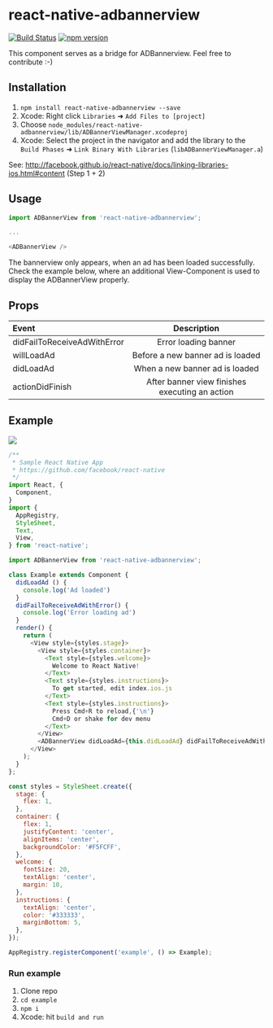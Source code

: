 # react-native-adbannerview
[![Build Status](https://travis-ci.org/Purii/react-native-adbannerview.svg?branch=master)](https://travis-ci.org/Purii/react-native-adbannerview)
[![npm version](http://img.shields.io/npm/v/react-native-adbannerview.svg?style=flat)](https://www.npmjs.com/package/react-native-adbannerview)

This component serves as a bridge for ADBannerview.
Feel free to contribute :-)

## Installation
1. `npm install react-native-adbannerview --save`
1. Xcode: Right click `Libraries` ➜ `Add Files to [project]`
1. Choose `node_modules/react-native-adbannerview/lib/ADBannerViewManager.xcodeproj`
1. Xcode: Select the project in the navigator and add the library to the `Build Phases` ➜ `Link Binary With Libraries` (`libADBannerViewManager.a`)

See: http://facebook.github.io/react-native/docs/linking-libraries-ios.html#content (Step 1 + 2)

## Usage
```javascript
import ADBannerView from 'react-native-adbannerview';

...

<ADBannerView />
```
The bannerview only appears, when an ad has been loaded successfully.
Check the example below, where an additional View-Component is used to display the ADBannerView properly.

## Props
| Event  | Description |
| :------------ | :---------------:|
| didFailToReceiveAdWithError | Error loading banner |
| willLoadAd | Before a new banner ad is loaded |
| didLoadAd | When a new banner ad is loaded |
| actionDidFinish | After banner view finishes executing an action |

## Example
![](https://raw.githubusercontent.com/Purii/react-native-adbannerview/master/screenshot.png)
```javascript
/**
 * Sample React Native App
 * https://github.com/facebook/react-native
 */
import React, {
  Component,
}
import {
  AppRegistry,
  StyleSheet,
  Text,
  View,
} from 'react-native';

import ADBannerView from 'react-native-adbannerview';

class Example extends Component {
  didLoadAd () {
    console.log('Ad loaded')
  }
  didFailToReceiveAdWithError() {
    console.log('Error loading ad')
  }
  render() {
    return (
      <View style={styles.stage}>
        <View style={styles.container}>
          <Text style={styles.welcome}>
            Welcome to React Native!
          </Text>
          <Text style={styles.instructions}>
            To get started, edit index.ios.js
          </Text>
          <Text style={styles.instructions}>
            Press Cmd+R to reload,{'\n'}
            Cmd+D or shake for dev menu
          </Text>
        </View>
        <ADBannerView didLoadAd={this.didLoadAd} didFailToReceiveAdWithError={this.didFailToReceiveAdWithError} willLoadAd={() => {}}/>
      </View>
    );
  }
};

const styles = StyleSheet.create({
  stage: {
    flex: 1,
  },
  container: {
    flex: 1,
    justifyContent: 'center',
    alignItems: 'center',
    backgroundColor: '#F5FCFF',
  },
  welcome: {
    fontSize: 20,
    textAlign: 'center',
    margin: 10,
  },
  instructions: {
    textAlign: 'center',
    color: '#333333',
    marginBottom: 5,
  },
});

AppRegistry.registerComponent('example', () => Example);
```
### Run example
1. Clone repo
2. `cd example`
3. `npm i`
4. Xcode: hit `build and run`

